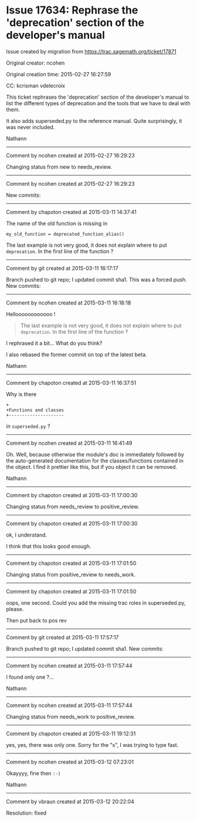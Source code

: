 # Issue 17634: Rephrase the 'deprecation' section of the developer's manual

Issue created by migration from https://trac.sagemath.org/ticket/17871

Original creator: ncohen

Original creation time: 2015-02-27 16:27:59

CC:  kcrisman vdelecroix

This ticket rephrases the 'deprecation' section of the developer's manual to list the different types of deprecation and the tools that we have to deal with them.

It also adds superseded.py to the reference manual. Quite surprisingly, it was never included.

Nathann


---

Comment by ncohen created at 2015-02-27 16:29:23

Changing status from new to needs_review.


---

Comment by ncohen created at 2015-02-27 16:29:23

New commits:


---

Comment by chapoton created at 2015-03-11 14:37:41

The name of the old function is missing in

```
my_old_function = deprecated_function_alias()
```


The last example is not very good, it does not explain where to put `deprecation`. In the first line of the function ?


---

Comment by git created at 2015-03-11 16:17:17

Branch pushed to git repo; I updated commit sha1. This was a forced push. New commits:


---

Comment by ncohen created at 2015-03-11 16:18:18

Helloooooooooooo !

> The last example is not very good, it does not explain where to put `deprecation`. In the first line of the function ?

I rephrased it a bit... What do you think?

I also rebased the former commit on top of the latest beta.

Nathann


---

Comment by chapoton created at 2015-03-11 16:37:51

Why is there

```
+
+Functions and classes
+---------------------
```

in `superseded.py` ?


---

Comment by ncohen created at 2015-03-11 16:41:49

Oh. Well, because otherwise the module's doc is immediately followed by the auto-generated documentation for the classes/functions contained in the object. I find it prettier like this, but if you object it can be removed.

Nathann


---

Comment by chapoton created at 2015-03-11 17:00:30

Changing status from needs_review to positive_review.


---

Comment by chapoton created at 2015-03-11 17:00:30

ok, I understand.

I think that this looks good enough.


---

Comment by chapoton created at 2015-03-11 17:01:50

Changing status from positive_review to needs_work.


---

Comment by chapoton created at 2015-03-11 17:01:50

oops, one second. Could you add the missing trac roles in superseded.py, please.

Then put back to pos rev


---

Comment by git created at 2015-03-11 17:57:17

Branch pushed to git repo; I updated commit sha1. New commits:


---

Comment by ncohen created at 2015-03-11 17:57:44

I found only one ?...

Nathann


---

Comment by ncohen created at 2015-03-11 17:57:44

Changing status from needs_work to positive_review.


---

Comment by chapoton created at 2015-03-11 19:12:31

yes, yes, there was only one. Sorry for the "s", I was trying to type fast.


---

Comment by ncohen created at 2015-03-12 07:23:01

Okayyyy, fine then `:-)`

Nathann


---

Comment by vbraun created at 2015-03-12 20:22:04

Resolution: fixed
